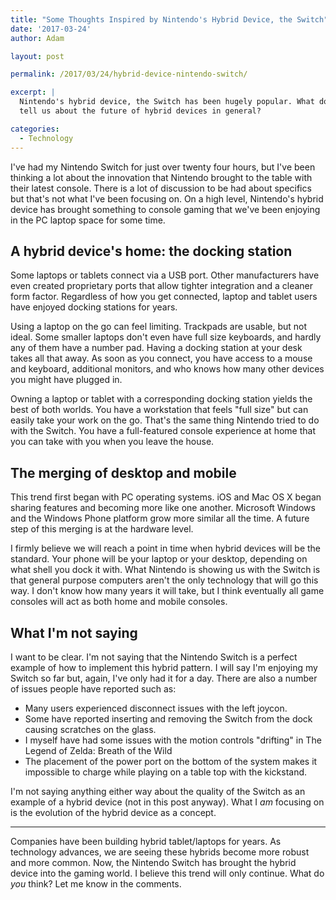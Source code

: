 ```yaml
---
title: "Some Thoughts Inspired by Nintendo's Hybrid Device, the Switch"
date: '2017-03-24'
author: Adam

layout: post

permalink: /2017/03/24/hybrid-device-nintendo-switch/

excerpt: |
  Nintendo's hybrid device, the Switch has been hugely popular. What does this
  tell us about the future of hybrid devices in general?

categories:
  - Technology
---
```

I've had my Nintendo Switch for just over twenty four hours, but I've been
thinking a lot about the innovation that Nintendo brought to the table with
their latest console. There is a lot of discussion to be had about specifics but
that's not what I've been focusing on. On a high level, Nintendo's hybrid
device has brought something to console gaming that we've been enjoying in the
PC laptop space for some time.

## A hybrid device's home: the docking station

Some laptops or tablets connect via a USB port. Other manufacturers have even
created proprietary ports that allow tighter integration and a cleaner form
factor. Regardless of how you get connected, laptop and tablet users have
enjoyed docking stations for years.

Using a laptop on the go can feel limiting. Trackpads are usable, but not ideal.
Some smaller laptops don't even have full size keyboards, and hardly any of them
have a number pad. Having a docking station at your desk takes all that away. As
soon as you connect, you have access to a mouse and keyboard, additional
monitors, and who knows how many other devices you might have plugged in.

Owning a laptop or tablet with a corresponding docking station yields the best
of both worlds. You have a workstation that feels "full size" but can easily
take your work on the go. That's the same thing Nintendo tried to do with the
Switch. You have a full-featured console experience at home that you can take
with you when you leave the house.

## The merging of desktop and mobile

This trend first began with PC operating systems. iOS and Mac OS X began sharing
features and becoming more like one another. Microsoft Windows and the Windows
Phone platform grow more similar all the time. A future step of this merging is
at the hardware level.

I firmly believe we will reach a point in time when hybrid devices will be the
standard. Your phone will be your laptop or your desktop, depending on what
shell you dock it with. What Nintendo is showing us with the Switch is that
general purpose computers aren't the only technology that will go this way. I
don't know how many years it will take, but I think eventually all game consoles
will act as both home and mobile consoles.

## What I'm not saying

I want to be clear. I'm not saying that the Nintendo Switch is a perfect example
of how to implement this hybrid pattern. I will say I'm enjoying my Switch so
far but, again, I've only had it for a day. There are also a number of issues
people have reported such as:

- Many users experienced disconnect issues with the left joycon.
- Some have reported inserting and removing the Switch from the dock
  causing scratches on the glass.
- I myself have had some issues with the motion controls "drifting" in The
  Legend of Zelda: Breath of the Wild
- The placement of the power port on the bottom of the system makes it
  impossible to charge while playing on a table top with the kickstand.

I'm not saying anything either way about the quality of the Switch as an example
of a hybrid device (not in this post anyway). What I _am_ focusing on is the
evolution of the hybrid device as a concept.

---

Companies have been building hybrid tablet/laptops for years. As technology
advances, we are seeing these hybrids become more robust and more common. Now,
the Nintendo Switch has brought the hybrid device into the gaming world. I
believe this trend will only continue. What do _you_ think? Let me know in the
comments.
